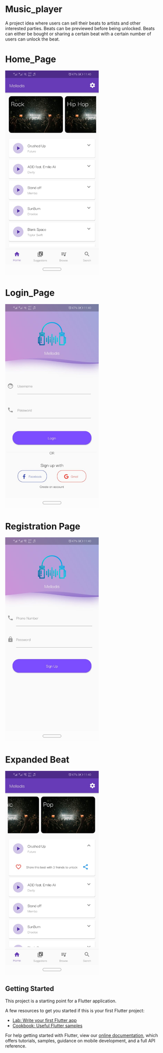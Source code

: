 # Music_player

A project idea where users can sell their beats to artists and other interested parties. Beats can be previewed before being unlocked. Beats can either be bought or sharing a certain beat with a certain number of users can unlock the beat.

# Home_Page
<img src="assets/images/previewImages/home_page.jpg" width = "300">

# Login_Page
<img src="assets/images/previewImages/login_page.jpg" width = "300">

# Registration Page
<img src="assets/images/previewImages/registration_page.jpg" width = "300">

# Expanded Beat
<img src="assets/images/previewImages/home_page_expanded.jpg" width = "300">

## Getting Started

This project is a starting point for a Flutter application.

A few resources to get you started if this is your first Flutter project:

- [Lab: Write your first Flutter app](https://flutter.dev/docs/get-started/codelab)
- [Cookbook: Useful Flutter samples](https://flutter.dev/docs/cookbook)

For help getting started with Flutter, view our
[online documentation](https://flutter.dev/docs), which offers tutorials,
samples, guidance on mobile development, and a full API reference.
